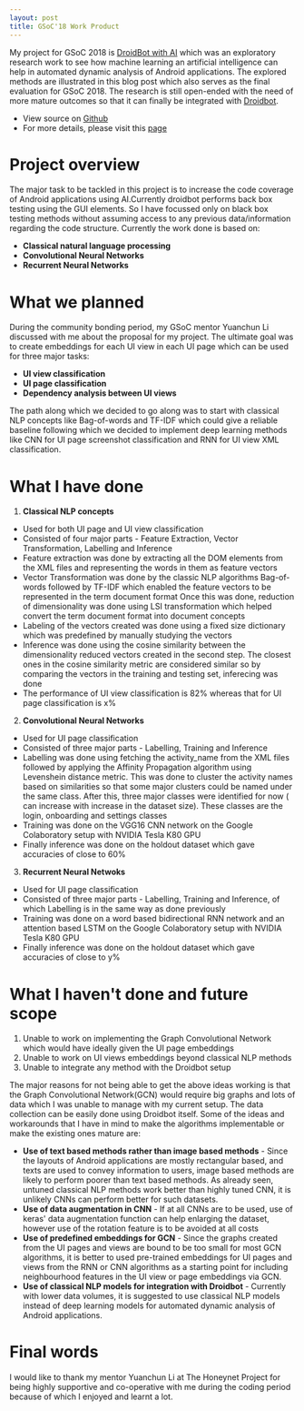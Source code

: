 ```yaml
---
layout: post
title: GSoC'18 Work Product
---
```

My project for GSoC 2018 is [DroidBot with AI](https://summerofcode.withgoogle.com/projects/#5858149874008064) which was an exploratory research work to see how machine learning an artificial intelligence can help in automated dynamic analysis of Android applications. The explored methods are illustrated in this blog post which also serves as the final evaluation for GSoC 2018. The research is still open-ended with the need of more mature outcomes so that it can finally be integrated with [Droidbot](https://github.com/honeynet/droidbot). 

* View source on [Github](https://github.com/SaumoPal97/GSoC-2018)
* For more details, please visit this [page](https://saumopal97.github.io/GSoC-Progress/)

# Project overview

The major task to be tackled in this project is to increase the code coverage of Android applications using AI.Currently droidbot performs back box testing using the GUI elements. So I have focussed only on black box testing methods without assuming access to any previous data/information regarding the code structure. Currently the work done is based on:
* **Classical natural language processing**
* **Convolutional Neural Networks**
* **Recurrent Neural Networks**

# What we planned

During the community bonding period, my GSoC mentor Yuanchun Li discussed with me about the proposal for my project. The ultimate goal was to create embeddings for each UI view in each UI page which can be used for three major tasks:
* **UI view classification**
* **UI page classification**
* **Dependency analysis between UI views**

The path along which we decided to go along was to start with classical NLP concepts like Bag-of-words and TF-IDF which could give a reliable baseline following which we decided to implement deep learning methods like CNN for UI page screenshot classification and RNN for UI view XML classification.

# What I have done

1. **Classical NLP concepts**
  - Used for both UI page and UI view classification
  - Consisted of four major parts - Feature Extraction, Vector Transformation, Labelling and Inference
  - Feature extraction was done by extracting all the DOM elements from the XML files and representing the words in them as feature vectors
  - Vector Transformation was done by the classic NLP algorithms Bag-of-words followed by TF-IDF which enabled the feature vectors to be represented in the term document format Once this was done, reduction of dimensionality was done using LSI transformation which helped convert the term document format into document concepts
  - Labeling of the vectors created was done using a fixed size dictionary which was predefined by manually studying the vectors
  - Inference was done using the cosine similarity between the dimensionality reduced vectors created in the second step. The closest ones in the cosine similarity metric are considered similar so by comparing the vectors in the training and testing set, inferecing was done
  - The performance of UI view classification is 82% whereas that for UI page classification is x%
  
2. **Convolutional Neural Networks**
  - Used for UI page classification
  - Consisted of three major parts - Labelling, Training and Inference
  - Labelling was done using fetching the activity_name from the XML files followed by applying the Affinity Propagation algorithm using Levenshein distance metric. This was done to cluster the activity names based on similarities so that some major clusters could be named under the same class. After this, three major classes were identified for now ( can increase with increase in the dataset size). These classes are the login, onboarding and settings classes
  - Training was done on the VGG16 CNN network on the Google Colaboratory setup with NVIDIA Tesla K80 GPU
  - Finally inference was done on the holdout dataset which gave accuracies of close to 60%
  
3. **Recurrent Neural Netwoks**
  - Used for UI page classification
  - Consisted of three major parts - Labelling, Training and Inference, of which Labelling is in the same way as done previously
  - Training was done on a word based bidirectional RNN network and an attention based LSTM on the Google Colaboratory setup with NVIDIA Tesla K80 GPU
   - Finally inference was done on the holdout dataset which gave accuracies of close to y%

# What I haven't done and future scope

1. Unable to work on implementing the Graph Convolutional Network which would have ideally given the UI page embeddings 
2. Unable to work on UI views embeddings beyond classical NLP methods
3. Unable to integrate any method with the Droidbot setup

The major reasons for not being able to get the above ideas working is that the Graph Convolutional Network(GCN) would require big graphs and lots of data which I was unable to manage with my current setup. The data collection can be easily done using Droidbot itself. Some of the ideas and workarounds that I have in mind to make the algorithms implementable or make the existing ones mature are:
* **Use of text based methods rather than image based methods** - Since the layouts of Android applications are mostly rectangular based, and texts are used to convey information to users, image based methods are likely to perform poorer than text based methods. As already seen, untuned classical NLP methods work better than highly tuned CNN, it is unlikely CNNs can perform better for such datasets. 
* **Use of data augmentation in CNN** - If at all CNNs are to be used, use of keras' data augmentation function can help enlarging the dataset, however use of the rotation feature is to be avoided at all costs
* **Use of predefined embeddings for GCN** - Since the graphs created from the UI pages and views are bound to be too small for most GCN algorithms, it is better to used pre-trained embeddings for UI pages and views from the RNN or CNN algorithms as a starting point for including neighbourhood features in the UI view or page embeddings via GCN.
* **Use of classical NLP models for integration with Droidbot** - Currently with lower data volumes, it is suggested to use classical NLP models instead of deep learning models for automated dynamic analysis of Android applications.

# Final words

I would like to thank my mentor Yuanchun Li at The Honeynet Project for being highly supportive and co-operative with me during the coding period because of which I enjoyed and learnt a lot.


